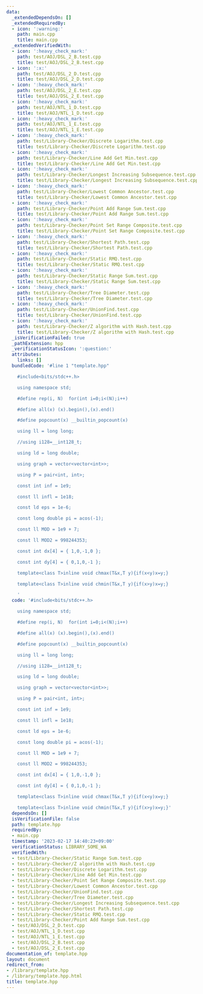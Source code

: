 ```yaml
---
data:
  _extendedDependsOn: []
  _extendedRequiredBy:
  - icon: ':warning:'
    path: main.cpp
    title: main.cpp
  _extendedVerifiedWith:
  - icon: ':heavy_check_mark:'
    path: test/AOJ/DSL_2_B.test.cpp
    title: test/AOJ/DSL_2_B.test.cpp
  - icon: ':x:'
    path: test/AOJ/DSL_2_D.test.cpp
    title: test/AOJ/DSL_2_D.test.cpp
  - icon: ':heavy_check_mark:'
    path: test/AOJ/DSL_2_E.test.cpp
    title: test/AOJ/DSL_2_E.test.cpp
  - icon: ':heavy_check_mark:'
    path: test/AOJ/NTL_1_D.test.cpp
    title: test/AOJ/NTL_1_D.test.cpp
  - icon: ':heavy_check_mark:'
    path: test/AOJ/NTL_1_E.test.cpp
    title: test/AOJ/NTL_1_E.test.cpp
  - icon: ':heavy_check_mark:'
    path: test/Library-Checker/Discrete Logarithm.test.cpp
    title: test/Library-Checker/Discrete Logarithm.test.cpp
  - icon: ':heavy_check_mark:'
    path: test/Library-Checker/Line Add Get Min.test.cpp
    title: test/Library-Checker/Line Add Get Min.test.cpp
  - icon: ':heavy_check_mark:'
    path: test/Library-Checker/Longest Increasing Subsequence.test.cpp
    title: test/Library-Checker/Longest Increasing Subsequence.test.cpp
  - icon: ':heavy_check_mark:'
    path: test/Library-Checker/Lowest Common Ancestor.test.cpp
    title: test/Library-Checker/Lowest Common Ancestor.test.cpp
  - icon: ':heavy_check_mark:'
    path: test/Library-Checker/Point Add Range Sum.test.cpp
    title: test/Library-Checker/Point Add Range Sum.test.cpp
  - icon: ':heavy_check_mark:'
    path: test/Library-Checker/Point Set Range Composite.test.cpp
    title: test/Library-Checker/Point Set Range Composite.test.cpp
  - icon: ':heavy_check_mark:'
    path: test/Library-Checker/Shortest Path.test.cpp
    title: test/Library-Checker/Shortest Path.test.cpp
  - icon: ':heavy_check_mark:'
    path: test/Library-Checker/Static RMQ.test.cpp
    title: test/Library-Checker/Static RMQ.test.cpp
  - icon: ':heavy_check_mark:'
    path: test/Library-Checker/Static Range Sum.test.cpp
    title: test/Library-Checker/Static Range Sum.test.cpp
  - icon: ':heavy_check_mark:'
    path: test/Library-Checker/Tree Diameter.test.cpp
    title: test/Library-Checker/Tree Diameter.test.cpp
  - icon: ':heavy_check_mark:'
    path: test/Library-Checker/UnionFind.test.cpp
    title: test/Library-Checker/UnionFind.test.cpp
  - icon: ':heavy_check_mark:'
    path: test/Library-Checker/Z algorithm with Hash.test.cpp
    title: test/Library-Checker/Z algorithm with Hash.test.cpp
  _isVerificationFailed: true
  _pathExtension: hpp
  _verificationStatusIcon: ':question:'
  attributes:
    links: []
  bundledCode: '#line 1 "template.hpp"

    #include<bits/stdc++.h>

    using namespace std;

    #define rep(i, N)  for(int i=0;i<(N);i++)

    #define all(x) (x).begin(),(x).end()

    #define popcount(x) __builtin_popcount(x)

    using ll = long long;

    //using i128=__int128_t;

    using ld = long double;

    using graph = vector<vector<int>>;

    using P = pair<int, int>;

    const int inf = 1e9;

    const ll infl = 1e18;

    const ld eps = 1e-6;

    const long double pi = acos(-1);

    const ll MOD = 1e9 + 7;

    const ll MOD2 = 998244353;

    const int dx[4] = { 1,0,-1,0 };

    const int dy[4] = { 0,1,0,-1 };

    template<class T>inline void chmax(T&x,T y){if(x<y)x=y;}

    template<class T>inline void chmin(T&x,T y){if(x>y)x=y;}

    '
  code: '#include<bits/stdc++.h>

    using namespace std;

    #define rep(i, N)  for(int i=0;i<(N);i++)

    #define all(x) (x).begin(),(x).end()

    #define popcount(x) __builtin_popcount(x)

    using ll = long long;

    //using i128=__int128_t;

    using ld = long double;

    using graph = vector<vector<int>>;

    using P = pair<int, int>;

    const int inf = 1e9;

    const ll infl = 1e18;

    const ld eps = 1e-6;

    const long double pi = acos(-1);

    const ll MOD = 1e9 + 7;

    const ll MOD2 = 998244353;

    const int dx[4] = { 1,0,-1,0 };

    const int dy[4] = { 0,1,0,-1 };

    template<class T>inline void chmax(T&x,T y){if(x<y)x=y;}

    template<class T>inline void chmin(T&x,T y){if(x>y)x=y;}'
  dependsOn: []
  isVerificationFile: false
  path: template.hpp
  requiredBy:
  - main.cpp
  timestamp: '2023-02-17 14:40:23+09:00'
  verificationStatus: LIBRARY_SOME_WA
  verifiedWith:
  - test/Library-Checker/Static Range Sum.test.cpp
  - test/Library-Checker/Z algorithm with Hash.test.cpp
  - test/Library-Checker/Discrete Logarithm.test.cpp
  - test/Library-Checker/Line Add Get Min.test.cpp
  - test/Library-Checker/Point Set Range Composite.test.cpp
  - test/Library-Checker/Lowest Common Ancestor.test.cpp
  - test/Library-Checker/UnionFind.test.cpp
  - test/Library-Checker/Tree Diameter.test.cpp
  - test/Library-Checker/Longest Increasing Subsequence.test.cpp
  - test/Library-Checker/Shortest Path.test.cpp
  - test/Library-Checker/Static RMQ.test.cpp
  - test/Library-Checker/Point Add Range Sum.test.cpp
  - test/AOJ/DSL_2_D.test.cpp
  - test/AOJ/NTL_1_D.test.cpp
  - test/AOJ/NTL_1_E.test.cpp
  - test/AOJ/DSL_2_B.test.cpp
  - test/AOJ/DSL_2_E.test.cpp
documentation_of: template.hpp
layout: document
redirect_from:
- /library/template.hpp
- /library/template.hpp.html
title: template.hpp
---
```

